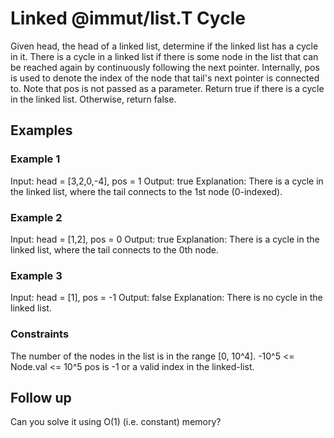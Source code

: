 # Linked @immut/list.T Cycle

Given head, the head of a linked list, determine if the linked list has a cycle in it.
There is a cycle in a linked list if there is some node in the list that can be reached again by continuously following the next pointer. Internally, pos is used to denote the index of the node that tail's next pointer is connected to. Note that pos is not passed as a parameter.
Return true if there is a cycle in the linked list. Otherwise, return false.

## Examples

### Example 1

Input: head = [3,2,0,-4], pos = 1
Output: true
Explanation: There is a cycle in the linked list, where the tail connects to the 1st node (0-indexed).

### Example 2

Input: head = [1,2], pos = 0
Output: true
Explanation: There is a cycle in the linked list, where the tail connects to the 0th node.

### Example 3

Input: head = [1], pos = -1
Output: false
Explanation: There is no cycle in the linked list.

### Constraints

The number of the nodes in the list is in the range [0, 10^4].
-10^5 <= Node.val <= 10^5
pos is -1 or a valid index in the linked-list.

## Follow up

Can you solve it using O(1) (i.e. constant) memory?
